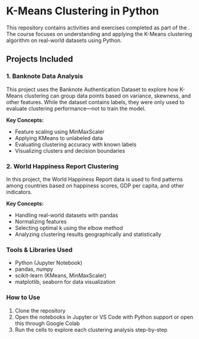 # K-Means Clustering in Python

This repository contains activities and exercises completed as part of the <!-- [K-Means Clustering in Python course on Coursera](https://coursera.org/learn/data-science-k-means-clustering-python) -->. The course focuses on understanding and applying the K-Means clustering algorithm on real-world datasets using Python.

## Projects Included

### 1. Banknote Data Analysis

This project uses the Banknote Authentication Dataset to explore how K-Means clustering can group data points based on variance, skewness, and other features. While the dataset contains labels, they were only used to evaluate clustering performance—not to train the model.

**Key Concepts:**
- Feature scaling using MinMaxScaler
- Applying KMeans to unlabeled data
- Evaluating clustering accuracy with known labels
- Visualizing clusters and decision boundaries

### 2. World Happiness Report Clustering

In this project, the World Happiness Report data is used to find patterns among countries based on happiness scores, GDP per capita, and other indicators.

**Key Concepts:**
- Handling real-world datasets with pandas
- Normalizing features
- Selecting optimal k using the elbow method
- Analyzing clustering results geographically and statistically

### Tools & Libraries Used
- Python (Jupyter Notebook)
- pandas, numpy
- scikit-learn (KMeans, MinMaxScaler)
- matplotlib, seaborn for data visualization

### How to Use
1. Clone the repository
2. Open the notebooks in Jupyter or VS Code with Python support or open this through Google Colab
3. Run the cells to explore each clustering analysis step-by-step
